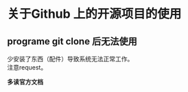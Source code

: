 # 关于Github 上的开源项目的使用

## programe git clone 后无法使用

少安装了东西（配件）导致系统无法正常工作。   
注意request。  

**多读官方文档**
